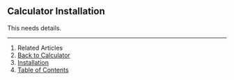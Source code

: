 ## Calculator Installation

This needs details.

---

1. Related Articles
2. [Back to Calculator](../../calculator/)
3. [Installation](../installation/)
4. [Table of Contents](../../../)
